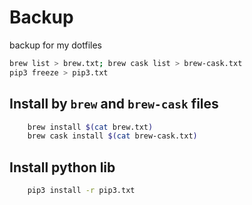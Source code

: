 # Backup

backup for my dotfiles

``` sh
brew list > brew.txt; brew cask list > brew-cask.txt
pip3 freeze > pip3.txt
```

## Install by `brew` and `brew-cask` files

```sh
    brew install $(cat brew.txt)
    brew cask install $(cat brew-cask.txt)
```

## Install python lib

```sh
    pip3 install -r pip3.txt
```
